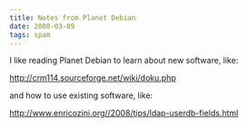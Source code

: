 ```yaml
---
title: Notes from Planet Debian
date: 2008-03-09
tags: spam
---
```

I like reading Planet Debian to learn about new software, like:

<a href="http://crm114.sourceforge.net/wiki/doku.php">http://crm114.sourceforge.net/wiki/doku.php</a>

and how to use existing software, like:

<a href="http://www.enricozini.org//2008/tips/ldap-userdb-fields.html">http://www.enricozini.org//2008/tips/ldap-userdb-fields.html</a>

